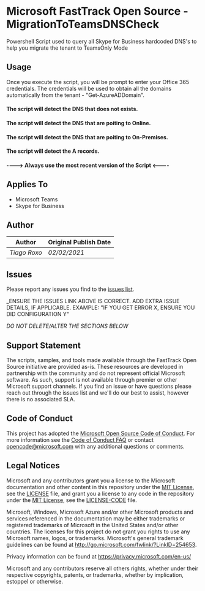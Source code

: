 # Microsoft FastTrack Open Source - MigrationToTeamsDNSCheck

Powershell Script used to query all Skype for Business hardcoded DNS's to help you migrate the tenant to TeamsOnly Mode

## Usage

Once you execute the script, you will be prompt to enter your Office 365 credentials.
The credentials will be used to obtain all the domains automatically from the tenant - "Get-AzureADDomain".
#### The script will detect the DNS that does not exists.
#### The script will detect the DNS that are poiting to Online.
#### The script will detect the DNS that are poiting to On-Premises.
#### The script will detect the A records.
####
#### ----> Always use the most recent version of the Script <----

## Applies To

- Microsoft Teams
- Skype for Business

## Author

|Author|Original Publish Date
|----|--------------------------
|_Tiago Roxo_|_02/02/2021_|

## Issues

Please report any issues you find to the [issues list](/issues).

_ENSURE THE ISSUES LINK ABOVE IS CORRECT. ADD EXTRA ISSUE DETAILS, IF APPLICABLE. EXAMPLE: "IF YOU GET ERROR X, ENSURE YOU DID CONFIGURATION Y"


_DO NOT DELETE/ALTER THE SECTIONS BELOW_

## Support Statement

The scripts, samples, and tools made available through the FastTrack Open Source initiative are provided as-is. These resources are developed in partnership with the community and do not represent official Microsoft software. As such, support is not available through premier or other Microsoft support channels. If you find an issue or have questions please reach out through the issues list and we'll do our best to assist, however there is no associated SLA.

## Code of Conduct

This project has adopted the [Microsoft Open Source Code of Conduct](https://opensource.microsoft.com/codeofconduct/).
For more information see the [Code of Conduct FAQ](https://opensource.microsoft.com/codeofconduct/faq/) or
contact [opencode@microsoft.com](mailto:opencode@microsoft.com) with any additional questions or comments.

## Legal Notices

Microsoft and any contributors grant you a license to the Microsoft documentation and other content in this repository under the [MIT License](https://opensource.org/licenses/MIT), see the [LICENSE](LICENSE) file, and grant you a license to any code in the repository under the [MIT License](https://opensource.org/licenses/MIT), see the [LICENSE-CODE](LICENSE-CODE) file.

Microsoft, Windows, Microsoft Azure and/or other Microsoft products and services referenced in the documentation may be either trademarks or registered trademarks of Microsoft in the United States and/or other countries. The licenses for this project do not grant you rights to use any Microsoft names, logos, or trademarks. Microsoft's general trademark guidelines can be found at http://go.microsoft.com/fwlink/?LinkID=254653.

Privacy information can be found at https://privacy.microsoft.com/en-us/

Microsoft and any contributors reserve all others rights, whether under their respective copyrights, patents,
or trademarks, whether by implication, estoppel or otherwise.
